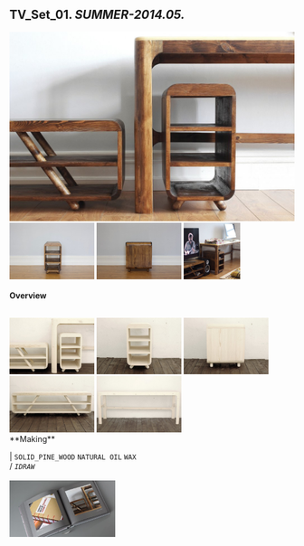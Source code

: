 
## TV_Set_01. _SUMMER-2014.05._  
![TV_Set_01](/projects/TV_Set_01/100.jpg)<a href="https://ewwgene.github.io/projects/TV_Set_01/102.jpg"><img src="/projects/TV_Set_01/102.jpg" height="100"></a> <a href="https://ewwgene.github.io/projects/TV_Set_01/103.jpg"><img src="/projects/TV_Set_01/103.jpg" height="100"></a> <a href="https://ewwgene.github.io/projects/TV_Set_01/111.jpg"><img src="/projects/TV_Set_01/111.jpg" height="100"></a> 
<br>  
**Overview**  
 
<br>
<a href="https://ewwgene.github.io/projects/TV_Set_01/Making/001.jpg"><img src="/projects/TV_Set_01/Making/001.jpg" height="100"></a> <a href="https://ewwgene.github.io/projects/TV_Set_01/Making/005.jpg"><img src="/projects/TV_Set_01/Making/005.jpg" height="100"></a> <a href="https://ewwgene.github.io/projects/TV_Set_01/Making/006.jpg"><img src="/projects/TV_Set_01/Making/006.jpg" height="100"></a> <a href="https://ewwgene.github.io/projects/TV_Set_01/Making/008.jpg"><img src="/projects/TV_Set_01/Making/008.jpg" height="100"></a> <a href="https://ewwgene.github.io/projects/TV_Set_01/Making/009.jpg"><img src="/projects/TV_Set_01/Making/009.jpg" height="100"></a> <br>  
**Making**  
  
|
`SOLID_PINE_WOOD` `NATURAL OIL` `WAX`   
/
_`IDRAW`_   
<br>
<a href="https://ewwgene.github.io/projects/TV_Set_01/300.jpg"><img src="/projects/TV_Set_01/300.jpg" height="100"></a> 
<br>

